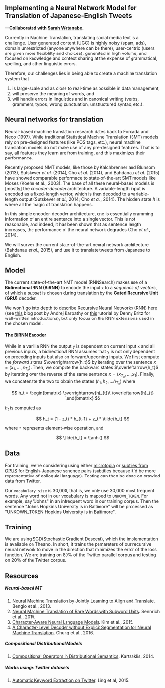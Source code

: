 ## Implementing a Neural Network Model for Translation of Japanese-English Tweets

**—Collaborated with [Sarah Watanabe](https://github.com/swatana3).**

Currently in Machine Translation, translating social media text is a challenge. User generated content (UGC) is highly noisy (spam, ads), domain unrestricted (anyone anywhere can be there), user-centric (users are given more flexiblilty and choices), generated in high volume, and focused on knowledge and context sharing at the expense of grammatical, spelling, and other linguistic errors.

Therefore, our challenges lies in being able to create a machine translation system that

1. is large-scale and as close to real-time as possible in 
data management,
2. will preserve the meaning of words, and
3. will handle errors in linguistics and in canonical writing (verbs, grammers, typos, wrong punctuation, unstructured syntax, etc.).


## Neural networks for translation

Neural-based machine translation research dates back to Forcada and Neco (1997). While traditional Statistical Machine Translation (SMT) models rely on pre-designed features (like POS tags, etc.), neural machine translation models do not make use of any pre-designed features. That is to say, all features they learn are from training, and this maximizes their performance.

Recently proposed NMT models, like those by Kalchbrenner and Blunsom (2013), Sutskever *et al.* (2014), Cho *et al.* (2014), and Bahdanau *et al.* (2015) have showed comparable performace to state-of-the-art SMT models like Moses (Koehn et al., 2003). The base of all these neural-based models is [mostly] the *encoder-decoder* architecture. A variable-length input is encoded as a fixed-length vector, which is then decoded to a variable-length output (Sutskever *et al.*, 2014; Cho *et al.*, 2014). The hidden state *h* is where all the magic of translation happens.

In this simple encoder-decoder architecture, one is essentially cramming information of an entire sentence into a single vector. This is not reasonable, and indeed, it has been shown that as sentence length increases, the performance of the neural network degrades (Cho *et al.*, 2014).

We will survey the current state-of-the-art neural network architecture (Bahdanau *et al.*, 2015), and use it to translate tweets from Japanese to English.

## Model

The current state-of-the-art NMT model (RNNSearch) makes use of a **Bidirectional RNN (BiRNN)** to encode the input `x` to a *sequence of vectors*, of which a *subset* is chosen during translation by the **Gated Recursive Unit (GRU)** decoder.

We won't go into depth to describe Recursive Neural Networks (RNN) here (see [this](http://karpathy.github.io/2015/05/21/rnn-effectiveness/) blog post by Andrej Karpathy or [this](http://www.wildml.com/2015/09/recurrent-neural-networks-tutorial-part-1-introduction-to-rnns/) tutorial by Denny Britz for well-written introductions), but only focus on the RNN extensions used in the chosen model.

#### The BiRNN Encoder

While in a vanilla RNN the output `y` is dependent on current input `x` and all previous inputs, a bidirectional RNN assumes that `y` is not only dependent on preceding inputs but also on forward/upcoming inputs. We first compute the *forward states* $\overrightarrow{h_t}$ by iterating over the sentence $x = (x_1,...,x_{T_x})$. Then, we compute the backward states $\overleftarrow{h_t}$ by iterating over the reverse of the same sentence $x = (x_{T_x},...,x_1)$. Finally, we concatenate the two to obtain the states $(h_1,h_2,...h_{T_x})$ where

$$ h_t = 
\begin{bmatrix}
\overrightarrow{h}_{t}\\ 
\overleftarrow{h}_{t}
\end{bmatrix} $$

$h_t$ is computed as

$$ h_t = (1 - z_t) * h_{t-1} + z_t * \tilde{h_t} $$

where `*` represents element-wise operation, and

$$ \tilde{h_t} = \tanh () $$

## Data

For training, we're considering using either [microtopia](http://www.cs.cmu.edu/~lingwang/microtopia/) or [subtiles from OPUS](http://opus.lingfil.uu.se/OpenSubtitles2016.php) for English-Japanese senence pairs (subtitles because it'd be more representative of colloquial language). Testing can then be done on crawled data from Twitter.

Our `vocabulary_size` is 30,000, that is, we only use 30,000 most frequent words. Any word not in our vocabulary is mapped to `UNKOWN_TOKEN`. For example, say "Johns" in an infrequent word in our training corpus. Then the sentence "Johns Hopkins University is in Baltimore" will be processed as "UNKOWN_TOKEN Hopkins University is in Baltimore".

## Training
We are using SGD(Stochastic Gradient Descent), which the implementation is avaliable on Theano. In short, it trains the pamareters of our recursive neural network to move in the direction that minimizes the error of the loss function. We are training on 80% of the Twitter parallel corpus and testing on 20% of the Twitter corpus.

## Resources

##### Neural-based MT
1. [Neural Machine Translation by Jointly Learning to Align and Translate](http://arxiv.org/pdf/1409.0473.pdf). Bengio et al., 2013.
2. [Neural Machine Translation of Rare Words with Subword Units](http://arxiv.org/pdf/1508.07909v3.pdf). Sennrich et al., 2015.
3. [Character-Aware Neural Language Models](http://arxiv.org/pdf/1508.06615.pdf). Kim et al., 2015.
4. [A Character-Level Decoder without Explicit Segmentation for Neural Machine Translation](http://arxiv.org/pdf/1603.06147.pdf). Chung et al., 2016.


##### Compositional Distributional Models
1. [Compositional Operators in Distributional Semantics](https://www.cs.ox.ac.uk/files/6248/kartsaklis-springer.pdf). Kartsaklis, 2014.

##### Works usings Twitter datasets
1. [Automatic Keyword Extraction on Twitter](http://www.cs.cmu.edu/~lingwang/papers/acl2015-3.pdf). Ling et al, 2015.
